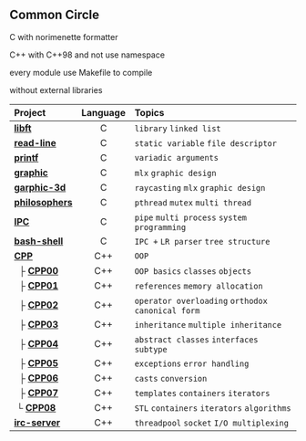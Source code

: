 ## Common Circle

C with norimenette formatter

C++ with C++98 and not use namespace

every module use Makefile to compile

without external libraries

| Project                                | Language | Topics                                          |
| :------------------------------------- | :------: | :-----------------------------------------------|
| [**libft**](./libft)                   |    C     | `library` `linked list`                         |
| [**read-line**](./read-line)           |    C     | `static variable` `file descriptor`             |
| [**printf**](./printf)                 |    C     | `variadic arguments`                            |
| [**graphic**](./graphic)               |    C     | `mlx` `graphic design`                          |
| [**garphic-3d**](./graphic-3d)         |    C     | `raycasting` `mlx` `graphic design`             |
| [**philosophers**](./philosophers)     |    C     | `pthread` `mutex` `multi thread`                |
| [**IPC**](./IPC)                       |    C     | `pipe` `multi process` `system programming`     |
| [**bash-shell**](./bash-shell)         |    C     | `IPC +` `LR parser` `tree structure`            |
| [**CPP**](./CPP)                       |    C++   | `OOP`                                           |
| &nbsp; ├ [**CPP00**](./CPP/CPP00)      |    C++   | `OOP basics` `classes` `objects`                |
| &nbsp; ├ [**CPP01**](./CPP/CPP01)      |    C++   | `references` `memory allocation`                |
| &nbsp; ├ [**CPP02**](./CPP/CPP02)      |    C++   | `operator overloading` `orthodox canonical form`|
| &nbsp; ├ [**CPP03**](./CPP/CPP03)      |    C++   | `inheritance` `multiple inheritance`            |
| &nbsp; ├ [**CPP04**](./CPP/CPP04)      |    C++   | `abstract classes` `interfaces` `subtype`       |
| &nbsp; ├ [**CPP05**](./CPP/CPP05)      |    C++   | `exceptions` `error handling`                   |
| &nbsp; ├ [**CPP06**](./CPP/CPP06)      |    C++   | `casts` `conversion`                            |
| &nbsp; ├ [**CPP07**](./CPP/CPP07)      |    C++   | `templates` `containers` `iterators`            |
| &nbsp;└ [**CPP08**](./CPP/CPP08)       |    C++   | `STL` `containers` `iterators` `algorithms`     |
| [**irc-server**](./irc-server)         |    C++   | `threadpool` `socket` `I/O multiplexing`        |
